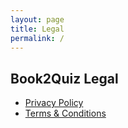 ```yaml
---
layout: page
title: Legal
permalink: /
---
```


## Book2Quiz Legal

- [Privacy Policy](/privacy/)
- [Terms & Conditions](/terms/)
